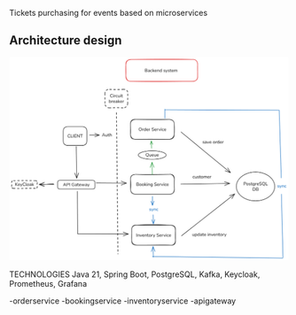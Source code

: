 Tickets purchasing for events based on microservices

## Architecture design

![Diseño de Arquitectura](inventoryservice/docs/architecture-design/Diagram.png)

TECHNOLOGIES
Java 21, Spring Boot, PostgreSQL, Kafka, Keycloak, Prometheus, Grafana


-orderservice
-bookingservice
-inventoryservice 
-apigateway


